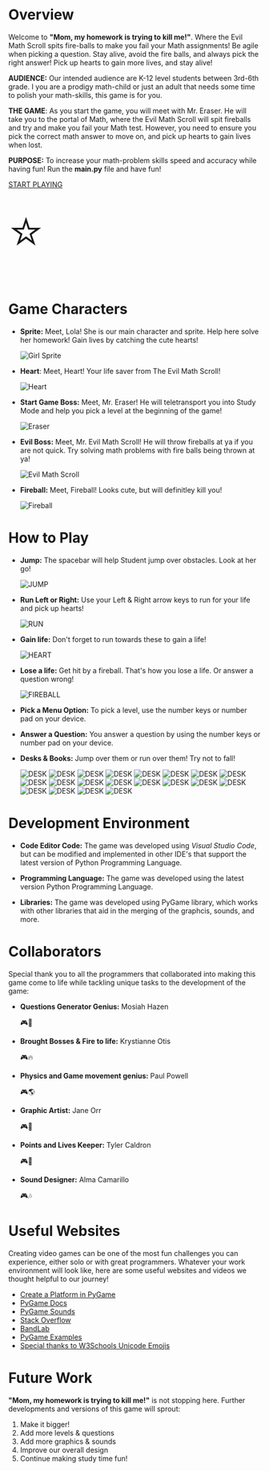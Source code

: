 <meta charset="UTF-8">

# Overview

Welcome to **"Mom, my homework is trying to kill me!"**. Where the Evil Math Scroll spits fire-balls to make you fail your Math assignments! Be agile when picking a question. Stay alive, avoid the fire balls, and always pick the right answer! Pick up hearts to gain more lives, and stay alive!

**AUDIENCE:** Our intended audience are K-12 level students between 3rd-6th grade. I you are a prodigy math-child or just an adult that needs some time to polish your math-skills, this game is for you.

**THE GAME**: As you start the game, you will meet with Mr. Eraser. He will take you to the portal of Math, where the Evil Math Scroll will spit fireballs and try and make you fail your Math test. However, you need to ensure you pick the correct math answer to move on, and pick up hearts to gain lives when lost.

**PURPOSE:** To increase your math-problem skills speed and accuracy while having fun! Run the **main.py** file and have fun!


[START PLAYING](/main.py)

<span style='font-size:100px;'>&#11088;</span>

# Game Characters

- **Sprite:** Meet, Lola! She is our main character and sprite. Help here solve her homework! Gain lives by catching the cute hearts!

    ![Girl Sprite](/assetsgraphics/idle/Girl%20Final.png)

- **Heart**: Meet,  Heart! Your life saver from The Evil Math Scroll!

    ![Heart](/assetsgraphics/heart.png)

- **Start Game Boss:** Meet, Mr. Eraser! He will teletransport you into Study Mode and help you pick a level at the beginning of the game!

    ![Eraser](/assetsgraphics/erasersprite.png)

- **Evil Boss:** Meet, Mr. Evil Math Scroll! He will throw fireballs at ya if you are not quick. Try solving math problems with fire balls being thrown at ya!

    ![Evil Math Scroll](/assetsgraphics/scroll%20gif.gif)

- **Fireball:** Meet, Fireball! Looks cute, but will definitley kill you!

    ![Fireball](/assets/graphics/fire.png)



# How to Play

- **Jump:** The spacebar will help Student jump over obstacles. Look at her go!

    ![JUMP](/assets/graphics/jumpingsprite.png)


- **Run Left or Right:** Use your Left & Right arrow keys to run for your life and pick up hearts!

    ![RUN](/assets/graphics/runningsprite1.png)



- **Gain life:** Don't forget to run towards these to gain a life!

    ![HEART](/assetsgraphics/heart.png)


- **Lose a life:** Get hit by a fireball. That's how you lose a life. Or answer a question wrong!

    ![FIREBALL](/assets/graphics/fire.png)


- **Pick a Menu Option:** To pick a level, use the number keys or number pad on your device.
<!-- INSERT IMAGE HERE -->


- **Answer a Question:** You answer a question by using the number keys or number pad on your device.
<!-- INSERT IMAGE HERE -->


- **Desks & Books:** Jump over them or run over them! Try not to fall!

    ![DESK](/assetsgraphics/bookpiles.png)
    ![DESK](/assetsgraphics/bookpiles.png)
    ![DESK](/assetsgraphics/bookpiles.png)
    ![DESK](/assetsgraphics/bookpiles.png)
    ![DESK](/assetsgraphics/bookpiles.png)
    ![DESK](/assetsgraphics/bookpiles.png)
    ![DESK](/assetsgraphics/bookpiles.png)
    ![DESK](/assetsgraphics/bookpiles.png)
    ![DESK](/assetsgraphics/bookpiles.png)
    ![DESK](/assetsgraphics/bookpiles.png)
    ![DESK](/assetsgraphics/desk.png)
    ![DESK](/assetsgraphics/desk.png)
    ![DESK](/assetsgraphics/desk.png)
    ![DESK](/assetsgraphics/desk.png)
    ![DESK](/assetsgraphics/desk.png)
    ![DESK](/assetsgraphics/desk.png)
    ![DESK](/assetsgraphics/desk.png)
    ![DESK](/assetsgraphics/desk.png)
    ![DESK](/assetsgraphics/desk.png)
    ![DESK](/assetsgraphics/desk.png)

# Development Environment

- **Code Editor Code:** The game was developed using *Visual Studio Code*, but can be modified and implemented in other IDE's that support the latest version of Python Programming Language.

- **Programming Language:** The game was developed using the latest version Python Programming Language.

- **Libraries:** The game was developed using PyGame library, which works with other libraries that aid in the merging of the graphcis, sounds, and more.

# Collaborators

Special thank you to all the programmers that collaborated into making this game come to life while tackling unique tasks to the development of the game:

- **Questions Generator Genius:** Mosiah Hazen<p>&#127918;&#128221;</p>

- **Brought Bosses & Fire to life:** Krystianne Otis<p>&#127918;&#128293;</p>

- **Physics and Game movement genius:** Paul Powell<p>&#127918;&#127758;</p>

- **Graphic Artist:** Jane Orr<p>&#127918;&#127912;</p>

- **Points and Lives Keeper:** Tyler Caldron<p>&#127918;&#127919;</p>

- **Sound Designer:** Alma Camarillo<p>&#127918;&#127926;</p>


# Useful Websites

Creating video games can be one of the most fun challenges you can experience, either solo or with great programmers. Whatever your work environment will look like, here are some useful websites and videos we thought helpful to our journey!

- [Create a Platform in PyGame](http://url.link.goes.herehttps://youtu.be/YWN8GcmJ-jA)
- [PyGame Docs](https://www.pygame.org/docs/)
- [PyGame Sounds](https://pythonprogramming.net/adding-sounds-music-pygame/)
- [Stack Overflow](https://stackoverflow.com/)
- [BandLab](https://www.bandlab.com/?lang=en)
- [PyGame Examples](http://www.pygame.org/docs/ref/examples.html)
- [Special thanks to W3Schools Unicode Emojis](https://www.w3schools.com/charsets/ref_emoji.asp)


# Future Work

**"Mom, my homework is trying to kill me!"** is not stopping here. Further developments and versions of this game will sprout:

1. Make it bigger!
2. Add more levels & questions
4. Add more graphics & sounds
6. Improve our overall design
7. Continue making study time fun!
